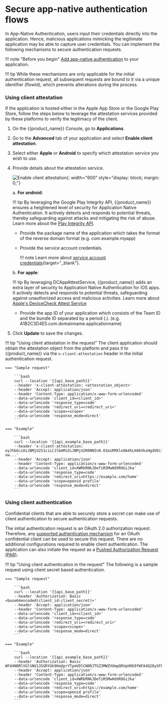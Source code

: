 # Secure app-native authentication flows

In App-Native Authentication, users input their credentials directly into the application. Hence, malicious applications mimicking the legitimate application may be able to capture user credentials. You can implement the following mechanisms to secure authentication requests.

!!! note "Before you begin"
    [Add app-native authentication]({{base_path}}/guides/authentication/app-native-authentication/add-app-native-authentication/) to your application.

!!! tip
    While these mechanisms are only applicable for the initial authentication request, all subsequent requests are bound to it via a unique identifier (flowId), which prevents alterations during the process.

### Using client attestation
If the application is hosted either in the Apple App Store or the Google Play Store, follow the steps below to leverage 
the attestation services provided by these platforms to verify the legitimacy of the client.

1. On the {{product_name}} Console, go to **Applications**.
2. Go to the **Advanced** tab of your application and select **Enable client attestation**.
3. Select either **Apple** or **Android** to specify which attestation service you wish to use.

4. Provide details about the attestation service.

	![Enable client attestation]({{base_path}}/assets/img/references/enable-client-attestation.png){: width="600" style="display: block; margin: 0;"}

	a. **For android**:

    !!! tip
	    By leveraging the Google Play Integrity API, {{product_name}} ensures a heightened level of security for Application Native Authentication. It actively detects and responds to potential threats, thereby safeguarding against attacks and mitigating the risk of abuse.
	    Learn more about the [Play Integrity API](https://developer.android.com/google/play/integrity/overview).

	- Provide the package name of the application which takes the format of the reverse domain format (e.g. com.example.myapp)

	- Provide the service account credentials.
		
		!!! note
			Learn more about [service account credentials](https://cloud.google.com/iam/docs/service-account-creds){target="_blank"}.

	b. **For apple**:

    !!! tip
	    By leveraging DCAppAttestService, {{product_name}} adds an extra layer of security to Application Native Authentication for iOS apps. It actively detects and responds to potential threats, safeguarding against unauthorized access and malicious activities.
	    Learn more about [Apple's DeviceCheck Attest Service](https://developer.apple.com/documentation/devicecheck/dcappattestservice)

	- Provide the app ID of your application which consists of the Team ID and the bundle ID separated by a period (.). (e.g. A1B2C3D4E5.com.domainname.applicationname)

5. Click **Update** to save the changes.

!!! tip "Using client attestation in the request"
    The client application should obtain the attestation object from the platform and pass it to {{product_name}} via the `x-client-attestation` header in the initial authentication request.

    === "Sample request"

        ```bash
        curl --location '{{api_base_path}}'
        --header 'x-client-attestation: <attestation_object>'
        --header 'Accept: application/json'
        --header 'Content-Type: application/x-www-form-urlencoded'
        --data-urlencode 'client_id=<client_id>'
        --data-urlencode 'response_type=code'
        --data-urlencode 'redirect_uri=<redirect_uri>'
        --data-urlencode 'scope=<scope>'
        --data-urlencode 'response_mode=direct'
        ```

    === "Example"
    
        ```bash
        curl --location '{{api_example_base_path}}'
        --header 'x-client-attestation: eyJhbGciOiJBMjU2S1ciLCJlbmMiOiJBMjU2R0NNIn0.O1miRMXle8A4hLH46VkxHgdU9i1-ow...'
        --header 'Accept: application/json'
        --header 'Content-Type: application/x-www-form-urlencoded'
        --data-urlencode 'client_id=XWRkRNkJDeTiR5MwHdXROGiJka'
        --data-urlencode 'response_type=code'
        --data-urlencode 'redirect_uri=https://example.com/home'
        --data-urlencode 'scope=openid profile'
        --data-urlencode 'response_mode=direct'
        ```

### Using client authentication
Confidential clients that are able to securely store a secret can make use of client authentication to secure authentication requests.

The initial authentication request is an OAuth 2.0 authorization request. Therefore,  any [supported authentication mechanism]({{base_path}}/references/app-settings/oidc-settings-for-app/#client-authentication)
for an OAuth confidential client can be used to secure this request. There are no additional configurations required to enable client authentication. The application can also initiate the request as a [Pushed Authorization Request (PAR)]({{base_path}}/guides/authentication/oidc/implement-login-with-par/).

!!! tip "Using client authentication in the request"
    The following is a sample request using client secret based authentication.

    === "Sample request"

        ```bash
        curl --location '{{api_base_path}}'
        --header 'Authorization: Basic <base64encoded(client_id:client_secret)>'
        --header 'Accept: application/json'
        --header 'Content-Type: application/x-www-form-urlencoded'
        --data-urlencode 'client_id=<client_id>'
        --data-urlencode 'response_type=code'
        --data-urlencode 'redirect_uri=<redirect_uri>'
        --data-urlencode 'scope=<scope>'
        --data-urlencode 'response_mode=direct'
        ```

    === "Example"
    
        ```bash
        curl --location '{{api_example_base_path}}'
        --header 'Authorization: Basic WFd4N0RlVGlSNU13SGRYUk9HaUprYTpmVDlCN0RJTGZ3MWZVUmpQRVpHOG9fWFA4Q20ySFFQOEhBclJFhNYQ=='
        --header 'Accept: application/json'
        --header 'Content-Type: application/x-www-form-urlencoded'
        --data-urlencode 'client_id=XWRkRNkJDeTiR5MwHdXROGiJka'
        --data-urlencode 'response_type=code'
        --data-urlencode 'redirect_uri=https://example.com/home'
        --data-urlencode 'scope=openid profile'
        --data-urlencode 'response_mode=direct'
        ```



